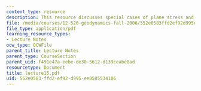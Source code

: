 ```yaml
---
content_type: resource
description: This resource discusses special cases of plane stress and plane strain.
file: /media/courses/12-520-geodynamics-fall-2006/552e0583ffd2ef92d995ee0585534186_lecture15.pdf
file_type: application/pdf
learning_resource_types:
- Lecture Notes
ocw_type: OCWFile
parent_title: Lecture Notes
parent_type: CourseSection
parent_uid: f491e47a-eebe-de30-5612-d139ceabe8ad
resourcetype: Document
title: lecture15.pdf
uid: 552e0583-ffd2-ef92-d995-ee0585534186
---
```

